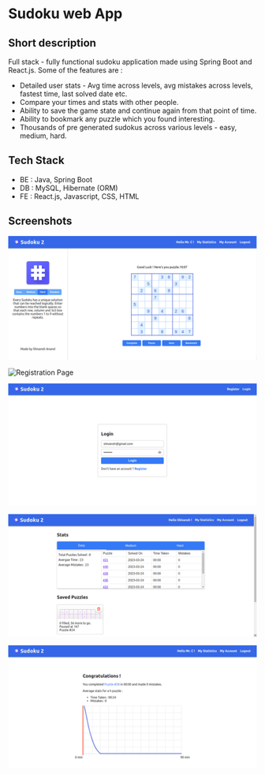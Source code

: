 # Sudoku web App

## Short description

Full stack - fully functional sudoku application made using Spring Boot and React.js. Some of the features are : 

- Detailed user stats - Avg time across levels, avg mistakes across levels, fastest time, last solved date etc.
- Compare your times and stats with other people.
- Ability to save the game state and continue again from that point of time.
- Ability to bookmark any puzzle which you found interesting.
- Thousands of pre generated sudokus across various levels - easy, medium, hard.

## Tech Stack

- BE : Java, Spring Boot
- DB : MySQL, Hibernate (ORM)
- FE : React.js, Javascript, CSS, HTML

## Screenshots

![Game Board](https://github.com/mranand4/sudoku_app/blob/main/sudoku2/public/screens/sudoku_sc1.png?raw=true "Game Board")

![Registration Page](https://github.com/mranand4/sudoku_app/blob/main/sudoku2/public/screens/sudoku_sc2.png?raw=true "Registration Page")

![Login Page](https://github.com/mranand4/sudoku_app/blob/main/sudoku2/public/screens/sudoku_sc3.png?raw=true "Login Page")

![Profile View](https://github.com/mranand4/sudoku_app/blob/main/sudoku2/public/screens/sudoku_sc4.png?raw=true "Profile View")

![Game Completion Page](https://github.com/mranand4/sudoku_app/blob/main/sudoku2/public/screens/sudoku_sc5.png?raw=true "Game Completion Page")

